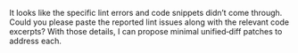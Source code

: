 It looks like the specific lint errors and code snippets didn’t come through. Could you please paste the reported lint issues along with the relevant code excerpts? With those details, I can propose minimal unified‑diff patches to address each.